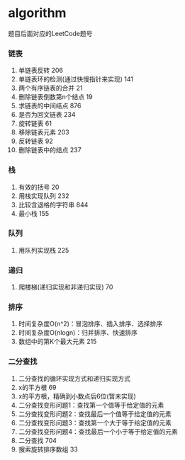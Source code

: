 # algorithm

题目后面对应的LeetCode题号

### 链表

1. 单链表反转 206
2. 单链表环的检测(通过快慢指针来实现) 141
3. 两个有序链表的合并 21
4. 删除链表倒数第n个结点 19
5. 求链表的中间结点 876
6. 是否为回文链表 234
7. 旋转链表 61
8. 移除链表元素 203
9. 反转链表 92
10. 删除链表中的结点 237

### 栈

1. 有效的括号 20 
2. 用栈实现队列 232
3. 比较含退格的字符串 844
4. 最小栈 155

### 队列

1. 用队列实现栈 225

### 递归

1. 爬楼梯(递归实现和非递归实现) 70

### 排序

1. 时间复杂度O(n^2)：冒泡排序、插入排序、选择排序
2. 时间复杂度O(nlogn)：归并排序、快速排序
3. 数组中的第K个最大元素 215

### 二分查找

1. 二分查找的循环实现方式和递归实现方式
2. x的平方根  69
3. x的平方根，精确到小数点后6位(暂未实现)
4. 二分查找变形问题1：查找第一个值等于给定值的元素
5. 二分查找变形问题2：查找最后一个值等于给定值的元素
6. 二分查找变形问题3：查找第一个大于等于给定值的元素
7. 二分查找变形问题4：查找最后一个小于等于给定值的元素
8. 二分查找 704
9. 搜索旋转排序数组 33
